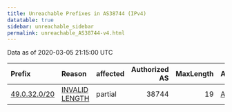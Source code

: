 ```yaml
---
title: Unreachable Prefixes in AS38744 (IPv4)
datatable: true
sidebar: unreachable_sidebar
permalink: unreachable_AS38744-v4.html
---
```


Data as of 2020-03-05 21:15:00 UTC


<div class="datatable-begin"></div>

| Prefix                                             | Reason                                                                                                 | affected   |   Authorized AS |   MaxLength | Anchor                                       |   unreachable /24s |
|:---------------------------------------------------|:-------------------------------------------------------------------------------------------------------|:-----------|----------------:|------------:|:---------------------------------------------|-------------------:|
| [49.0.32.0/20](https://stat.ripe.net/49.0.32.0/20) | [INVALID LENGTH](https://rpki-validator.ripe.net/announcement-preview?asn=AS38744&prefix=49.0.32.0/20) | partial    |           38744 |          19 | [APNIC](unreachable_APNIC_RPKI_Root-v4.html) |                 16 |

<div class="datatable-end"></div>